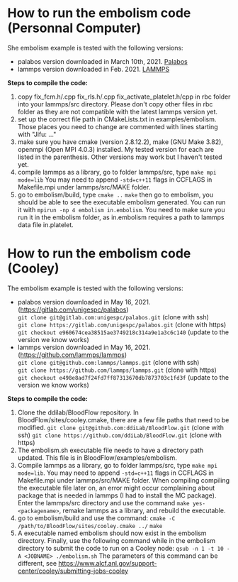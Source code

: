 # How to run the embolism code (Personnal Computer)
She embolism example is tested with the following versions:
- palabos version downloaded in March 10th, 2021. [Palabos](https://gitlab.com/unigespc/palabos)
- lammps version downloaded in Feb. 2021. [LAMMPS](https://github.com/lammps/lammps)

**Steps to compile the code:** 
1. copy fix_fcm.h/.cpp fix_rls.h/.cpp fix_activate_platelet.h/cpp in rbc folder into your lammps/src directory. Please don't copy other files in rbc folder as they are not compatible with the latest lammps version yet.  
2. set up the correct file path in CMakeLists.txt in examples/embolism. Those places you need to change are commented with lines starting with "Jifu: ..."
3. make sure you have cmake (version 2.8.12.2), make (GNU Make 3.82), openmpi (Open MPI 4.0.3) installed. My tested version for each are listed in the parenthesis. Other versions may work but I haven't tested yet. 
4. compile lammps as a library, go to folder lammps/src, type `make mpi mode=lib` You may need to append `-std=c++11` flags in CCFLAGS in Makefile.mpi under lammps/src/MAKE folder.
5. go to embolism/build, type `cmake ..`
`make`
then go to embolism, you should be able to see the executable embolism generated. You can run it with `mpirun -np 4 embolism in.embolism`. You need to make sure you run it in the embolism folder, as in.embolism requires a path to lammps data file in.platelet.

# How to run the embolism code (Cooley)
The embolism example is tested with the following versions:
- palabos version downloaded in May 16, 2021. (https://gitlab.com/unigespc/palabos)\
`git clone git@gitlab.com:unigespc/palabos.git` (clone with ssh)\
`git clone https://gitlab.com/unigespc/palabos.git` (clone with https)\
`git checkout e960674cea38515ae3749218c314a9e1a3c6c140` (update to the version we know works)
- lammps version downloaded in May 16, 2021. (https://github.com/lammps/lammps)\
`git clone git@github.com:lammps/lammps.git` (clone with ssh)\
`git clone https://github.com/lammps/lammps.git` (clone with https)\
`git checkout e498e8ad7f24fd7ff87313670db7873703c1fd3f` (update to the version we know works)

**Steps to compile the code:**
1. Clone the ddilab/BloodFlow repository. In BloodFlow/sites/cooley.cmake, there are a few file paths that need to be modified.
`git clone git@github.com:ddiLab/BloodFlow.git` (clone with ssh)
`git clone https://github.com/ddiLab/BloodFlow.git` (clone with https)
2. The embolism.sh executable file needs to have a directory path updated. This file is in BloodFlow/examples/embolism.
3. Compile lammps as a library, go to folder lammps/src, type `make mpi mode=lib`. You may need to append `-std=c++11` flags in CCFLAGS in Makefile.mpi under lammps/src/MAKE folder. When compiling compiling the executable file later on, an error might occur complaining about package that is needed in lammps (I had to install the MC package). Enter the lammps/src directory and use the command `make yes-<packagename>`, remake lammps as a library, and rebuild the executable.
4. go to embolism/build and use the command: `cmake -C /path/to/BloodFlow/sites/cooley.cmake ../`
`make`
5. A executable named embolism should now exist in the embolism directory. Finally, use the following command while in the embolism directory to submit the code to run on a Cooley node:
`qsub -n 1 -t 10 -A <JOBNAME> ./embolism.sh`
The parameters of this command can be different, see https://www.alcf.anl.gov/support-center/cooley/submitting-jobs-cooley
